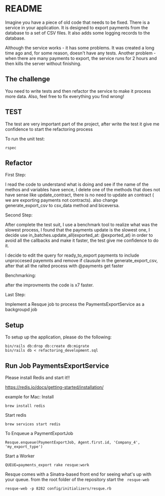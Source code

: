 # README
Imagine you have a piece of old code that needs to be fixed.
There is a service in your application. It is designed to export payments from the database to a set of CSV files. It also adds some logging records to the database.

Although the service works - it has some problems.
It was created a long time ago and, for some reason, doesn't have any tests.
Another problem - when there are many payments to export, the service runs for 2 hours and then kills the server without finishing.

## The challenge
You need to write tests and then refactor the service to make it process more data. Also, feel free to fix everything you find wrong!

## TEST
The test are very important part of the project, after write the test it give me confidence to start the refactoring process

To run the unit test:

```
rspec
```

## Refactor
First Step:

I read the code to understand what is doing and see if the name of the methos and variables have sence,
I delete one of the methods that does not have sense like update_contract,
there is no need to update an contract ( we are exporting payments not contracts).
also change generate_export_csv to csv_data method and biceversa.

Second Step:

After complete the test suit, I use a benchmark tool to realize what was the slowest process, I found that
the payments update is the slowest one, I decide use in_batches.update_all(exported_at: @exported_at)
in order to avoid all the callbacks and make it faster, the test give me confidence to do it.

I decide to edit the query for ready_to_export payments to include unproccesed payemnts
and remove if clausule in the generate_export_csv, after that all the ralted process with @payments get faster

Benchmarking:

after the improvments the code is x7 faster.


Last Step:

Implement a Resque job to process the PaymentsExportService as a backgroupd job

## Setup

To setup up the application, please do the following:
```
bin/rails db:drop db:create db:migrate
bin/rails db < refactoring_development.sql
```

## Run Job PaymentsExportService
Please install Redis and start it!!

https://redis.io/docs/getting-started/installation/

example for Mac:
Install
```
brew install redis
```

Start redis
```
brew services start redis
```

To Enqueue a PaymentExportJob
```
Resque.enqueue(PaymentExportJob, Agent.first.id, 'Company_4', 'my_export_type')
```

Start a Worker
```
QUEUE=payments_export rake resque:work
```

Resque comes with a Sinatra-based front end for seeing what's up with your queue.
from the root folder of the repository start the ``` resque-web```

```
resque-web -p 8282 config/initializers/resque.rb
```
